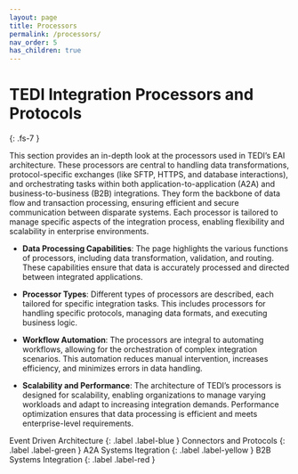 ```yaml
---
layout: page
title: Processors
permalink: /processors/
nav_order: 5
has_children: true
---
```


# TEDI Integration Processors and Protocols
{: .fs-7 }



This section provides an in-depth look at the processors used in TEDI’s EAI architecture. These processors are central to handling data transformations, protocol-specific exchanges (like SFTP, HTTPS, and database interactions), and orchestrating tasks within both application-to-application (A2A) and business-to-business (B2B) integrations. They form the backbone of data flow and transaction processing, ensuring efficient and secure communication between disparate systems. Each processor is tailored to manage specific aspects of the integration process, enabling flexibility and scalability in enterprise environments.


* **Data Processing Capabilities**: The page highlights the various functions of processors, including data transformation, validation, and routing. These capabilities ensure that data is accurately processed and directed between integrated applications.

* **Processor Types**: Different types of processors are described, each tailored for specific integration tasks. This includes processors for handling specific protocols, managing data formats, and executing business logic.

* **Workflow Automation**: The processors are integral to automating workflows, allowing for the orchestration of complex integration scenarios. This automation reduces manual intervention, increases efficiency, and minimizes errors in data handling.

* **Scalability and Performance**: The architecture of TEDI’s processors is designed for scalability, enabling organizations to manage varying workloads and adapt to increasing integration demands. Performance optimization ensures that data processing is efficient and meets enterprise-level requirements.


Event Driven Architecture
{: .label .label-blue } 
Connectors and Protocols
{: .label .label-green }
A2A Systems Itegration
{: .label .label-yellow }
B2B Systems Integration
{: .label .label-red }